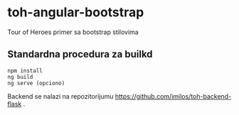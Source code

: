 # toh-angular-bootstrap
Tour of Heroes primer sa bootstrap stilovima

## Standardna procedura za builkd
```
npm install
ng build
ng serve (opciono)
```

Backend se nalazi na repozitorijumu https://github.com/imilos/toh-backend-flask .

